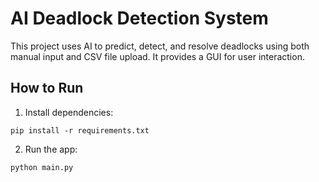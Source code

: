 # AI Deadlock Detection System

This project uses AI to predict, detect, and resolve deadlocks using both manual input and CSV file upload. It provides a GUI for user interaction.

## How to Run

1. Install dependencies:

```
pip install -r requirements.txt
```

2. Run the app:

```
python main.py
```
